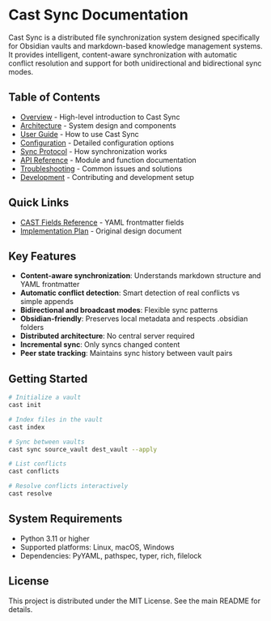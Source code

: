 # Cast Sync Documentation

Cast Sync is a distributed file synchronization system designed specifically for Obsidian vaults and markdown-based knowledge management systems. It provides intelligent, content-aware synchronization with automatic conflict resolution and support for both unidirectional and bidirectional sync modes.

## Table of Contents

- [Overview](./overview.md) - High-level introduction to Cast Sync
- [Architecture](./architecture.md) - System design and components
- [User Guide](./user-guide.md) - How to use Cast Sync
- [Configuration](./configuration.md) - Detailed configuration options
- [Sync Protocol](./sync-protocol.md) - How synchronization works
- [API Reference](./api-reference.md) - Module and function documentation
- [Troubleshooting](./troubleshooting.md) - Common issues and solutions
- [Development](./development.md) - Contributing and development setup

## Quick Links

- [CAST Fields Reference](./CAST_FIELDS.md) - YAML frontmatter fields
- [Implementation Plan](./IMPLEMENTATION_PLAN.md) - Original design document

## Key Features

- **Content-aware synchronization**: Understands markdown structure and YAML frontmatter
- **Automatic conflict detection**: Smart detection of real conflicts vs simple appends
- **Bidirectional and broadcast modes**: Flexible sync patterns
- **Obsidian-friendly**: Preserves local metadata and respects .obsidian folders
- **Distributed architecture**: No central server required
- **Incremental sync**: Only syncs changed content
- **Peer state tracking**: Maintains sync history between vault pairs

## Getting Started

```bash
# Initialize a vault
cast init

# Index files in the vault
cast index

# Sync between vaults
cast sync source_vault dest_vault --apply

# List conflicts
cast conflicts

# Resolve conflicts interactively
cast resolve
```

## System Requirements

- Python 3.11 or higher
- Supported platforms: Linux, macOS, Windows
- Dependencies: PyYAML, pathspec, typer, rich, filelock

## License

This project is distributed under the MIT License. See the main README for details.
